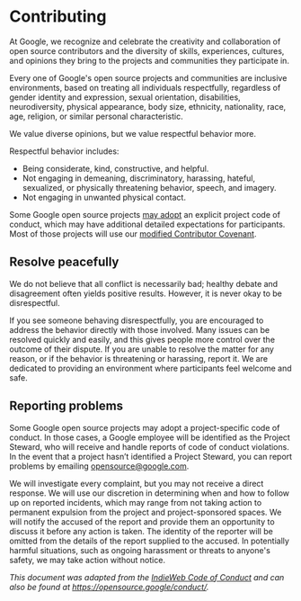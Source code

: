 # Contributing

At Google, we recognize and celebrate the creativity and collaboration of open
source contributors and the diversity of skills, experiences, cultures, and
opinions they bring to the projects and communities they participate in.

Every one of Google's open source projects and communities are inclusive
environments, based on treating all individuals respectfully, regardless of
gender identity and expression, sexual orientation, disabilities,
neurodiversity, physical appearance, body size, ethnicity, nationality, race,
age, religion, or similar personal characteristic.

We value diverse opinions, but we value respectful behavior more.

Respectful behavior includes:

* Being considerate, kind, constructive, and helpful.
* Not engaging in demeaning, discriminatory, harassing, hateful, sexualized, or
  physically threatening behavior, speech, and imagery.
* Not engaging in unwanted physical contact.

Some Google open source projects [may adopt][] an explicit project code of
conduct, which may have additional detailed expectations for participants. Most
of those projects will use our [modified Contributor Covenant][].

[may adopt]: https://opensource.google/docs/releasing/preparing/#conduct
[modified Contributor Covenant]: https://opensource.google/docs/releasing/template/CODE_OF_CONDUCT/

## Resolve peacefully

We do not believe that all conflict is necessarily bad; healthy debate and
disagreement often yields positive results. However, it is never okay to be
disrespectful.

If you see someone behaving disrespectfully, you are encouraged to address the
behavior directly with those involved. Many issues can be resolved quickly and
easily, and this gives people more control over the outcome of their dispute.
If you are unable to resolve the matter for any reason, or if the behavior is
threatening or harassing, report it. We are dedicated to providing an
environment where participants feel welcome and safe.

## Reporting problems

Some Google open source projects may adopt a project-specific code of conduct.
In those cases, a Google employee will be identified as the Project Steward,
who will receive and handle reports of code of conduct violations. In the event
that a project hasn’t identified a Project Steward, you can report problems by
emailing opensource@google.com.

We will investigate every complaint, but you may not receive a direct response.
We will use our discretion in determining when and how to follow up on reported
incidents, which may range from not taking action to permanent expulsion from
the project and project-sponsored spaces. We will notify the accused of the
report and provide them an opportunity to discuss it before any action is
taken. The identity of the reporter will be omitted from the details of the
report supplied to the accused. In potentially harmful situations, such as
ongoing harassment or threats to anyone's safety, we may take action without
notice.

*This document was adapted from the [IndieWeb Code of Conduct][] and can also
be found at https://opensource.google/conduct/.*

[IndieWeb Code of Conduct]: https://indieweb.org/code-of-conduct